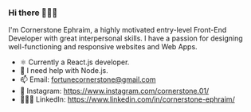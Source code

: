 ### Hi there 🌚👋🏽

I'm Cornerstone Ephraim, a highly motivated entry-level Front-End Developer with great interpersonal skills.
I have a passion for designing well-functioning and responsive websites and Web Apps.  

- ⚛ Currently a React.js developer.
- 🤔 I need help with Node.js.
- 📫 Email: fortunecornerstone@gmail.com 
- 📱 Instagram: https://www.instagram.com/cornerstone.01/
- 👨🏽‍💼 LinkedIn: https://www.linkedin.com/in/cornerstone-ephraim/
